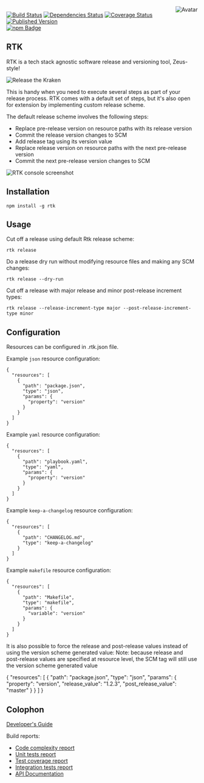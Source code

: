 <img align="right" src="https://raw.github.com/cliffano/rtk/master/avatar.jpg" alt="Avatar"/>

[![Build Status](https://img.shields.io/travis/cliffano/rtk.svg)](http://travis-ci.org/cliffano/rtk)
[![Dependencies Status](https://img.shields.io/david/cliffano/rtk.svg)](http://david-dm.org/cliffano/rtk)
[![Coverage Status](https://img.shields.io/coveralls/cliffano/rtk.svg)](https://coveralls.io/r/cliffano/rtk?branch=master)
[![Published Version](https://img.shields.io/npm/v/rtk.svg)](http://www.npmjs.com/package/rtk)
<br/>
[![npm Badge](https://nodei.co/npm/rtk.png)](http://npmjs.org/package/rtk)

RTK
---

RTK is a tech stack agnostic software release and versioning tool, Zeus-style!

![Release the Kraken](https://raw.github.com/cliffano/rtk/master/release-the-kraken.jpg "Release the Kraken!")

This is handy when you need to execute several steps as part of your release process. RTK comes with a default set of steps, but it's also open for extension by implementing custom release scheme.

The default release scheme involves the following steps:

* Replace pre-release version on resource paths with its release version
* Commit the release version changes to SCM
* Add release tag using its version value
* Replace release version on resource paths with the next pre-release version
* Commit the next pre-release version changes to SCM

![RTK console screenshot](https://raw.github.com/cliffano/rtk/master/screenshots/console.jpg "RTK console screenshot")

Installation
------------

    npm install -g rtk

Usage
-----

Cut off a release using default Rtk release scheme:

    rtk release

Do a release dry run without modifying resource files and making any SCM changes:

    rtk release --dry-run

Cut off a release with major release and minor post-release increment types:

    rtk release --release-increment-type major --post-release-increment-type minor

Configuration
-------------

Resources can be configured in .rtk.json file.

Example `json` resource configuration:

    {
      "resources": [
        {
          "path": "package.json",
          "type": "json",
          "params": {
            "property": "version"
          }
        }
      ]
    }

Example `yaml` resource configuration:

    {
      "resources": [
        {
          "path": "playbook.yaml",
          "type": "yaml",
          "params": {
            "property": "version"
          }
        }
      ]
    }

Example `keep-a-changelog` resource configuration:

    {
      "resources": [
        {
          "path": "CHANGELOG.md",
          "type": "keep-a-changelog"
        }
      ]
    }

Example `makefile` resource configuration:

    {
      "resources": [
        {
          "path": "Makefile",
          "type": "makefile",
          "params": {
            "variable": "version"
          }
        }
      ]
    }

It is also possible to force the release and post-release values instead of using the version scheme generated value:
Note: because release and post-release values are specified at resource level, the SCM tag will still use the version scheme generated value

{
  "resources": [
    {
      "path": "package.json",
      "type": "json",
      "params": {
        "property": "version",
        "release_value": "1.2.3",
        "post_release_value": "master"
      }
    }
  ]
}

Colophon
--------

[Developer's Guide](http://cliffano.github.io/developers_guide.html#nodejs)

Build reports:

* [Code complexity report](http://cliffano.github.io/rtk/complexity/plato/index.html)
* [Unit tests report](http://cliffano.github.io/rtk/test/buster.out)
* [Test coverage report](http://cliffano.github.io/rtk/coverage/buster-istanbul/lcov-report/lib/index.html)
* [Integration tests report](http://cliffano.github.io/rtk/test-integration/cmdt.out)
* [API Documentation](http://cliffano.github.io/rtk/doc/dox-foundation/index.html)
